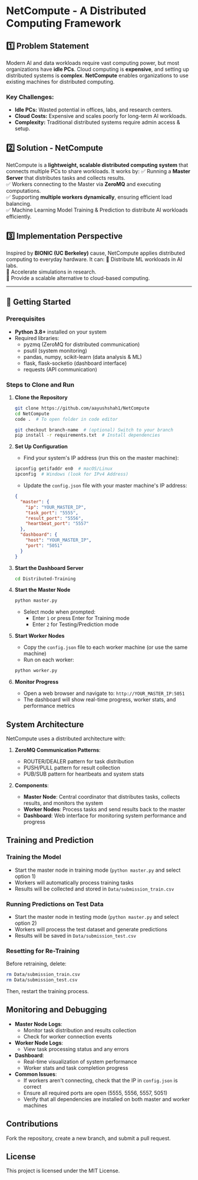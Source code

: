 # NetCompute - A Distributed Computing Framework

## **1️⃣ Problem Statement**
Modern AI and data workloads require vast computing power, but most organizations have **idle PCs**. Cloud computing is **expensive**, and setting up distributed systems is **complex**. **NetCompute** enables organizations to use existing machines for distributed computing.

### **Key Challenges:**
- **Idle PCs:** Wasted potential in offices, labs, and research centers.
- **Cloud Costs:** Expensive and scales poorly for long-term AI workloads.
- **Complexity:** Traditional distributed systems require admin access & setup.

## **2️⃣ Solution - NetCompute**
NetCompute is a **lightweight, scalable distributed computing system** that connects multiple PCs to share workloads. It works by:
✅ Running a **Master Server** that distributes tasks and collects results.  
✅ Workers connecting to the Master via **ZeroMQ** and executing computations.  
✅ Supporting **multiple workers dynamically**, ensuring efficient load balancing.  
✅ Machine Learning Model Training & Prediction to distribute AI workloads efficiently.

## **3️⃣ Implementation Perspective**
Inspired by **BIONIC (UC Berkeley)** cause, NetCompute applies distributed computing to everyday hardware. It can:
🔹 Distribute ML workloads in AI labs.  
🔹 Accelerate simulations in research.  
🔹 Provide a scalable alternative to cloud-based computing.  

---

## **🚀 Getting Started**
### Prerequisites
- **Python 3.8+** installed on your system
- Required libraries:
  - pyzmq (ZeroMQ for distributed communication)
  - psutil (system monitoring)
  - pandas, numpy, scikit-learn (data analysis & ML)
  - flask, flask-socketio (dashboard interface)
  - requests (API communication)

### Steps to Clone and Run
1. **Clone the Repository**

   ```bash
   git clone https://github.com/aayushshah1/NetCompute
   cd NetCompute
   code .  # To open folder in code editor
   
   git checkout branch-name  # (optional) Switch to your branch
   pip install -r requirements.txt  # Install dependencies
   ```

2. **Set Up Configuration**
   * Find your system's IP address (run this on the master machine):

   ```bash
   ipconfig getifaddr en0  # macOS/Linux
   ipconfig  # Windows (look for IPv4 Address)
   ```

   * Update the `config.json` file with your master machine's IP address:

   ```json
   {
     "master": {
       "ip": "YOUR_MASTER_IP",
       "task_port": "5555",
       "result_port": "5556",
       "heartbeat_port": "5557"
     },
     "dashboard": {
       "host": "YOUR_MASTER_IP",
       "port": "5051"
     }
   }
   ```

3. **Start the Dashboard Server**

   ```bash
   cd Distributed-Training
   ```

4. **Start the Master Node**

   ```bash
   python master.py
   ```
   
   * Select mode when prompted:
     * Enter `1` or press Enter for Training mode
     * Enter `2` for Testing/Prediction mode

5. **Start Worker Nodes**
   * Copy the `config.json` file to each worker machine (or use the same machine)
   * Run on each worker:

   ```bash
   python worker.py
   ```

6. **Monitor Progress**
   * Open a web browser and navigate to: `http://YOUR_MASTER_IP:5051`
   * The dashboard will show real-time progress, worker stats, and performance metrics

## **System Architecture**

NetCompute uses a distributed architecture with:

1. **ZeroMQ Communication Patterns**:
   * ROUTER/DEALER pattern for task distribution
   * PUSH/PULL pattern for result collection
   * PUB/SUB pattern for heartbeats and system stats

2. **Components**:
   * **Master Node**: Central coordinator that distributes tasks, collects results, and monitors the system
   * **Worker Nodes**: Process tasks and send results back to the master
   * **Dashboard**: Web interface for monitoring system performance and progress

## Training and Prediction

### Training the Model
* Start the master node in training mode (`python master.py` and select option 1)
* Workers will automatically process training tasks
* Results will be collected and stored in `Data/submission_train.csv`

### Running Predictions on Test Data
* Start the master node in testing mode (`python master.py` and select option 2)
* Workers will process the test dataset and generate predictions
* Results will be saved in `Data/submission_test.csv`

### Resetting for Re-Training
Before retraining, delete:

```bash
rm Data/submission_train.csv
rm Data/submission_test.csv
```

Then, restart the training process.

## Monitoring and Debugging
* **Master Node Logs**:
   * Monitor task distribution and results collection
   * Check for worker connection events
* **Worker Node Logs**:
   * View task processing status and any errors
* **Dashboard**:
   * Real-time visualization of system performance
   * Worker stats and task completion progress
* **Common Issues**:
   * If workers aren't connecting, check that the IP in `config.json` is correct
   * Ensure all required ports are open (5555, 5556, 5557, 5051)
   * Verify that all dependencies are installed on both master and worker machines

## Contributions
Fork the repository, create a new branch, and submit a pull request.

## License
This project is licensed under the MIT License.
